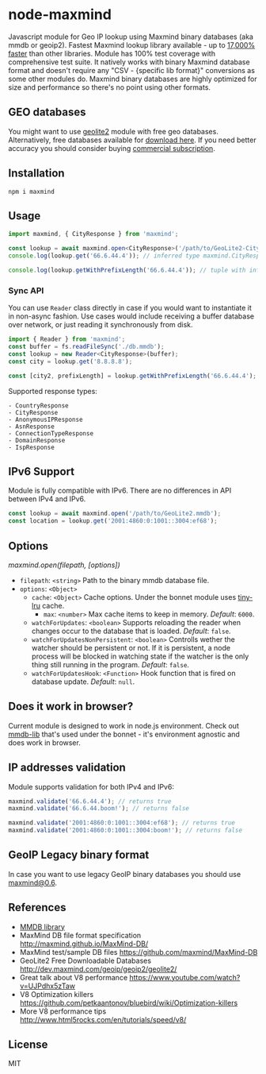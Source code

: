 # node-maxmind

Javascript module for Geo IP lookup using Maxmind binary databases (aka mmdb or geoip2).
Fastest Maxmind lookup library available - up to [17,000% faster](https://github.com/runk/node-maxmind-benchmark) than other libraries. Module has 100% test coverage with comprehensive test suite. It natively works with binary Maxmind database format and doesn't require any "CSV - {specific lib format}" conversions as some other modules do. Maxmind binary databases are highly optimized for size and performance so there's no point using other formats.

## GEO databases

You might want to use [geolite2](https://github.com/runk/node-geolite2) module with free geo databases. Alternatively, free databases available for [download here](http://dev.maxmind.com/geoip/geoip2/geolite2/). If you need better accuracy you should consider buying [commercial subscription](https://www.maxmind.com/en/geoip2-databases).

## Installation

```shell
npm i maxmind
```

## Usage

```typescript
import maxmind, { CityResponse } from 'maxmind';

const lookup = await maxmind.open<CityResponse>('/path/to/GeoLite2-City.mmdb');
console.log(lookup.get('66.6.44.4')); // inferred type maxmind.CityResponse

console.log(lookup.getWithPrefixLength('66.6.44.4')); // tuple with inferred type [maxmind.CityResponse|null, number]
```

### Sync API

You can use `Reader` class directly in case if you would want to instantiate it in non-async fashion. Use cases would include receiving a buffer database over network, or just reading it synchronously from disk.

```typescript
import { Reader } from 'maxmind';
const buffer = fs.readFileSync('./db.mmdb');
const lookup = new Reader<CityResponse>(buffer);
const city = lookup.get('8.8.8.8');

const [city2, prefixLength] = lookup.getWithPrefixLength('66.6.44.4');
```

Supported response types:

```
- CountryResponse
- CityResponse
- AnonymousIPResponse
- AsnResponse
- ConnectionTypeResponse
- DomainResponse
- IspResponse
```

## IPv6 Support

Module is fully compatible with IPv6. There are no differences in API between IPv4 and IPv6.

```javascript
const lookup = await maxmind.open('/path/to/GeoLite2.mmdb');
const location = lookup.get('2001:4860:0:1001::3004:ef68');
```

## Options

_maxmind.open(filepath, [options])_

- `filepath`: `<string>` Path to the binary mmdb database file.
- `options`: `<Object>`
  - `cache`: `<Object>` Cache options. Under the bonnet module uses [tiny-lru](https://github.com/avoidwork/tiny-lru) cache.
    - `max`: `<number>` Max cache items to keep in memory. _Default_: `6000`.
  - `watchForUpdates`: `<boolean>` Supports reloading the reader when changes occur to the database that is loaded. _Default_: `false`.
  - `watchForUpdatesNonPersistent`: `<boolean>` Controlls wether the watcher should be persistent or not. If it is persistent, a node process will be blocked in watching state if the watcher is the only thing still running in the program. _Default_: `false`.
  - `watchForUpdatesHook`: `<Function>` Hook function that is fired on database update. _Default_: `null`.

## Does it work in browser?

Current module is designed to work in node.js environment. Check out [mmdb-lib](https://github.com/runk/mmdb-lib) that's used under the bonnet - it's environment agnostic and does work in browser.

## IP addresses validation

Module supports validation for both IPv4 and IPv6:

```javascript
maxmind.validate('66.6.44.4'); // returns true
maxmind.validate('66.6.44.boom!'); // returns false

maxmind.validate('2001:4860:0:1001::3004:ef68'); // returns true
maxmind.validate('2001:4860:0:1001::3004:boom!'); // returns false
```

## GeoIP Legacy binary format

In case you want to use legacy GeoIP binary databases you should use [maxmind@0.6](https://github.com/runk/node-maxmind/releases/tag/v0.6.0).

## References

- [MMDB library](https://github.com/runk/mmdb-lib)
- MaxMind DB file format specification http://maxmind.github.io/MaxMind-DB/
- MaxMind test/sample DB files https://github.com/maxmind/MaxMind-DB
- GeoLite2 Free Downloadable Databases http://dev.maxmind.com/geoip/geoip2/geolite2/
- Great talk about V8 performance https://www.youtube.com/watch?v=UJPdhx5zTaw
- V8 Optimization killers https://github.com/petkaantonov/bluebird/wiki/Optimization-killers
- More V8 performance tips http://www.html5rocks.com/en/tutorials/speed/v8/

## License

MIT
